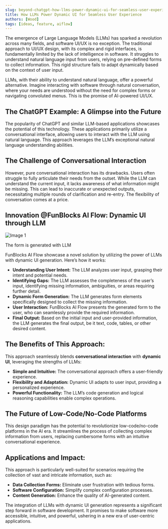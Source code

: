 ```yaml
---
slug: beyond-chatgpt-how-llms-power-dynamic-ui-for-seamless-user-experience
title: How LLMs Power Dynamic UI for Seamless User Experience
authors: [Wood]
tags: [ideas, feature, aiflow]
---
```


The emergence of Large Language Models (LLMs) has sparked a revolution across many fields, and software UI/UX is no exception. The traditional approach to UI/UX design, with its complex and rigid interfaces, is fundamentally limited by the lack of intelligence in software. It struggles to understand natural language input from users, relying on pre-defined forms to collect information. This rigid structure fails to adapt dynamically based on the context of user input.

LLMs, with their ability to understand natural language, offer a powerful alternative. Imagine interacting with software through natural conversation, where your needs are understood without the need for complex forms or navigating convoluted menus. This is the promise of AI-powered UI/UX.

The ChatGPT Example: A Glimpse into the Future
----------------------------------------------

The popularity of ChatGPT and similar LLM-based applications showcases the potential of this technology. These applications primarily utilize a conversational interface, allowing users to interact with the LLM using natural language. This approach leverages the LLM’s exceptional natural language understanding abilities.

The Challenge of Conversational Interaction
-------------------------------------------

However, pure conversational interaction has its drawbacks. Users often struggle to fully articulate their needs from the outset. While the LLM can understand the current input, it lacks awareness of what information might be missing. This can lead to inaccurate or unexpected outputs, necessitating multiple rounds of clarification and re-entry. The flexibility of conversation comes at a price.

Innovation @FunBlocks AI Flow: Dynamic UI through LLM
-----------------------------------------------------

![Image 1](https://miro.medium.com/v2/resize:fit:1400/1*hzRPBzrxoQZG_XLNgYvQcw.png)

The form is generated with LLM

FunBlocks AI Flow showcase a novel solution by utilizing the power of LLMs with dynamic UI generation. Here’s how it works:

*   **Understanding User Intent:** The LLM analyzes user input, grasping their intent and potential needs.
*   **Identifying Gaps:** The LLM assesses the completeness of the user’s input, identifying missing information, ambiguities, or areas requiring further detail.
*   **Dynamic Form Generation:** The LLM generates form elements specifically designed to collect the missing information.
*   **User Interaction:** FunBlocks AI Flow presents the generated form to the user, who can seamlessly provide the required information.
*   **Final Output:** Based on the initial input and user-provided information, the LLM generates the final output, be it text, code, tables, or other desired content.

The Benefits of This Approach:
------------------------------

This approach seamlessly blends **conversational interaction** with **dynamic UI**, leveraging the strengths of LLMs:

*   **Simple and Intuitive:** The conversational approach offers a user-friendly experience.
*   **Flexibility and Adaptation:** Dynamic UI adapts to user input, providing a personalized experience.
*   **Powerful Functionality:** The LLM’s code generation and logical reasoning capabilities enable complex operations.

The Future of Low-Code/No-Code Platforms
----------------------------------------

This design paradigm has the potential to revolutionize low-code/no-code platforms in the AI era. It streamlines the process of collecting complex information from users, replacing cumbersome forms with an intuitive conversational experience.

Applications and Impact:
------------------------

This approach is particularly well-suited for scenarios requiring the collection of vast and intricate information, such as:

*   **Data Collection Forms:** Eliminate user frustration with tedious forms.
*   **Software Configuration:** Simplify complex configuration processes.
*   **Content Generation:** Enhance the quality of AI-generated content.

The integration of LLMs with dynamic UI generation represents a significant step forward in software development. It promises to make software more accessible, intuitive, and powerful, ushering in a new era of user-centric applications.